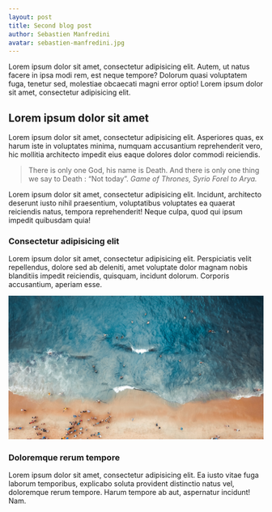 ```yaml
---
layout: post
title: Second blog post
author: Sebastien Manfredini
avatar: sebastien-manfredini.jpg
---
```


Lorem ipsum dolor sit amet, consectetur adipisicing elit. Autem, ut natus facere in ipsa modi rem, est neque tempore? Dolorum quasi voluptatem fuga, tenetur sed, molestiae obcaecati magni error optio! Lorem ipsum dolor sit amet, consectetur adipisicing elit.

## Lorem ipsum dolor sit amet

Lorem ipsum dolor sit amet, consectetur adipisicing elit. Asperiores quas, ex harum iste in voluptates minima, numquam accusantium reprehenderit vero, hic mollitia architecto impedit eius eaque dolores dolor commodi reiciendis.

> There is only one God, his name is Death. And there is only one thing we say
> to Death : “Not today”.
> <cite>Game of Thrones, Syrio Forel to Arya.</cite>

Lorem ipsum dolor sit amet, consectetur adipisicing elit. Incidunt, architecto deserunt iusto nihil praesentium, voluptatibus voluptates ea quaerat reiciendis natus, tempora reprehenderit! Neque culpa, quod qui ipsum impedit quibusdam quia!

### Consectetur adipisicing elit

Lorem ipsum dolor sit amet, consectetur adipisicing elit. Perspiciatis velit repellendus, dolore sed ab deleniti, amet voluptate dolor magnam nobis blanditiis impedit reiciendis, quisquam, incidunt dolorum. Corporis accusantium, aperiam esse.

![Aerial view of a beach](nature.jpg "Nature is beautiful")

### Doloremque rerum tempore

Lorem ipsum dolor sit amet, consectetur adipisicing elit. Ea iusto vitae fuga laborum temporibus, explicabo soluta provident distinctio natus vel, doloremque rerum tempore. Harum tempore ab aut, aspernatur incidunt! Nam.
